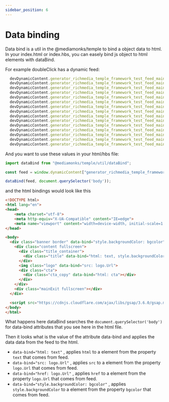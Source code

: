 ```yaml
---
sidebar_position: 6
---
```


# Data binding

Data bind is a util in the @mediamonks/temple to bind a object data to html. In your index.html or index.hbs, you can easely bind js object to html elements with dataBind. 

For example doubleClick has a dynamic feed:

```js title="/src/shared/script/getDynamicData.js"
  devDynamicContent.generator_richmedia_temple_framework_test_feed_main = [{}];
  devDynamicContent.generator_richmedia_temple_framework_test_feed_main[0]._id = 0;
  devDynamicContent.generator_richmedia_temple_framework_test_feed_main[0].id = 0;
  devDynamicContent.generator_richmedia_temple_framework_test_feed_main[0].reporting_label = "test_0";
  devDynamicContent.generator_richmedia_temple_framework_test_feed_main[0].default = true;
  devDynamicContent.generator_richmedia_temple_framework_test_feed_main[0].active = true;
  devDynamicContent.generator_richmedia_temple_framework_test_feed_main[0].version = ["0"];
  devDynamicContent.generator_richmedia_temple_framework_test_feed_main[0].text = "Welcome to this 0 Banner!";
  devDynamicContent.generator_richmedia_temple_framework_test_feed_main[0].logo = {};
  devDynamicContent.generator_richmedia_temple_framework_test_feed_main[0].logo.Type = "file";
  devDynamicContent.generator_richmedia_temple_framework_test_feed_main[0].logo.Url = "https://s0.2mdn.net/ads/richmedia/studio/33345/33345_20210113054941196_logo.svg";
  devDynamicContent.generator_richmedia_temple_framework_test_feed_main[0].cta = "Click here";
  devDynamicContent.generator_richmedia_temple_framework_test_feed_main[0].bgcolor = "#FFFFFF";
  devDynamicContent.generator_richmedia_temple_framework_test_feed_main[0].exit_url = {};
  devDynamicContent.generator_richmedia_temple_framework_test_feed_main[0].exit_url.Url = "http://www.google.com";
```

And you want to use these values in your html/hbs file:

```js title="/src/shared/script/Banner.js"
import dataBind from "@mediamonks/temple/util/dataBind";

const feed = window.dynamicContent["generator_richmedia_temple_framework_test_feed_main"][0];

dataBind(feed, document.querySelector('body'));
```

and the html bindings would look like this

```html  title="/src/shared/index.hbs"
<!DOCTYPE html>
<html lang="en">
<head>
    <meta charset="utf-8">
    <meta http-equiv="X-UA-Compatible" content="IE=edge">
    <meta name="viewport" content="width=device-width, initial-scale=1.0">
</head>

<body>
  <div class="banner border" data-bind="style.backgroundColor: bgcolor">
    <div class="content fullscreen">
      <div class="title_container">
        <div class="title" data-bind="html: text, style.backgroundColor: bgcolor"></div>
      </div>
      <img class="logo" data-bind="src: logo.Url">
      <div class="cta">
        <div class="cta_copy" data-bind="html: cta"></div>
      </div>
    </div>
    <div class="mainExit fullscreen"></div>
  </div>

  <script src="https://cdnjs.cloudflare.com/ajax/libs/gsap/3.6.0/gsap.min.js"></script>
</body>
</html>
```
What happens here dataBind searches the `document.querySelector('body')` for data-bind attributes that you see 
here in the html file.

Then it looks what is the value of the attribute data-bind and applies the data data from the feed to the html.

 - `data-bind="html: text"` , applies `html` to a element from the property `text` that comes from feed.
 - `data-bind="src: logo.Url"` , applies `src` to a element from the property `logo.Url` that comes from feed.
 - `data-bind="href: logo.Url"` , applies `href` to a element from the property `logo.Url` that comes from feed.
 - `data-bind="style.backgroundColor: bgcolor"` , applies `style.backgroundColor` to a element from the property `bgcolor` that comes from feed.